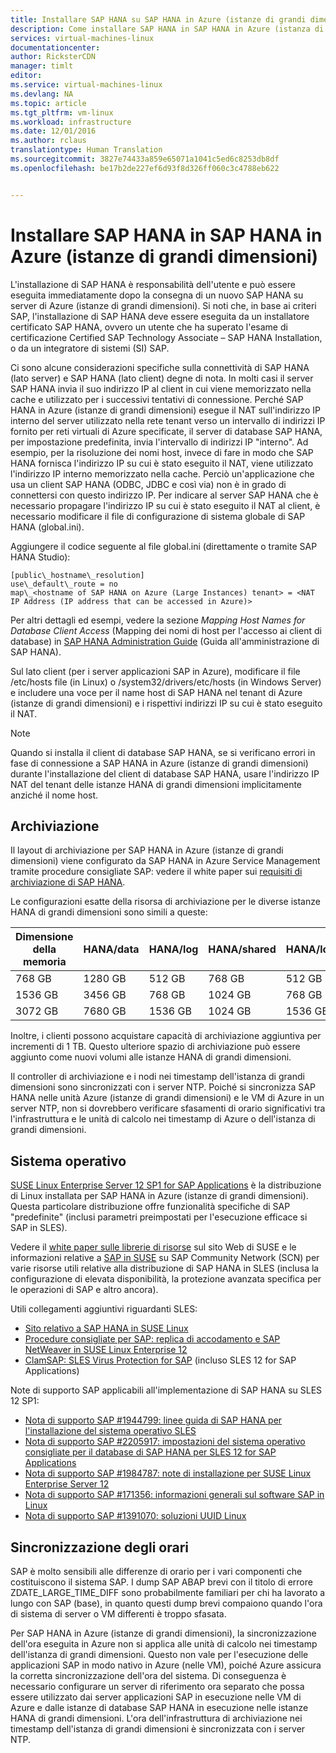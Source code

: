 ```yaml
---
title: Installare SAP HANA su SAP HANA in Azure (istanze di grandi dimensioni) | Documentazione Microsoft
description: Come installare SAP HANA in SAP HANA in Azure (istanza di grandi dimensioni).
services: virtual-machines-linux
documentationcenter: 
author: RicksterCDN
manager: timlt
editor: 
ms.service: virtual-machines-linux
ms.devlang: NA
ms.topic: article
ms.tgt_pltfrm: vm-linux
ms.workload: infrastructure
ms.date: 12/01/2016
ms.author: rclaus
translationtype: Human Translation
ms.sourcegitcommit: 3827e74433a859e65071a1041c5ed6c8253db8df
ms.openlocfilehash: be17b2de227ef6d93f8d326ff060c3c4788eb622


---
```

# <a name="install-sap-hana-on-sap-hana-on-azure-large-instances"></a>Installare SAP HANA in SAP HANA in Azure (istanze di grandi dimensioni)

L'installazione di SAP HANA è responsabilità dell'utente e può essere eseguita immediatamente dopo la consegna di un nuovo SAP HANA su server di Azure (istanze di grandi dimensioni). Si noti che, in base ai criteri SAP, l'installazione di SAP HANA deve essere eseguita da un installatore certificato SAP HANA, ovvero un utente che ha superato l'esame di certificazione Certified SAP Technology Associate – SAP HANA Installation, o da un integratore di sistemi (SI) SAP.

Ci sono alcune considerazioni specifiche sulla connettività di SAP HANA (lato server) e SAP HANA (lato client) degne di nota. In molti casi il server SAP HANA invia il suo indirizzo IP al client in cui viene memorizzato nella cache e utilizzato per i successivi tentativi di connessione. Perché SAP HANA in Azure (istanze di grandi dimensioni) esegue il NAT sull'indirizzo IP interno del server utilizzato nella rete tenant verso un intervallo di indirizzi IP fornito per reti virtuali di Azure specificate, il server di database SAP HANA, per impostazione predefinita, invia l'intervallo di indirizzi IP &quot;interno&quot;. Ad esempio, per la risoluzione dei nomi host, invece di fare in modo che SAP HANA fornisca l'indirizzo IP su cui è stato eseguito il NAT, viene utilizzato l'indirizzo IP interno memorizzato nella cache. Perciò un'applicazione che usa un client SAP HANA (ODBC, JDBC e così via) non è in grado di connettersi con questo indirizzo IP. Per indicare al server SAP HANA che è necessario propagare l'indirizzo IP su cui è stato eseguito il NAT al client, è necessario modificare il file di configurazione di sistema globale di SAP HANA (global.ini).

Aggiungere il codice seguente al file global.ini (direttamente o tramite SAP HANA Studio):
```
[public\_hostname\_resolution]
use\_default\_route = no
map\_<hostname of SAP HANA on Azure (Large Instances) tenant> = <NAT IP Address (IP address that can be accessed in Azure)>
```
Per altri dettagli ed esempi, vedere la sezione _Mapping Host Names for Database Client Access_ (Mapping dei nomi di host per l'accesso ai client di database) in [SAP HANA Administration Guide](http://help.sap.com/hana/sap_hana_administration_guide_en.pdf) (Guida all'amministrazione di SAP HANA).

Sul lato client (per i server applicazioni SAP in Azure), modificare il file /etc/hosts file (in Linux) o /system32/drivers/etc/hosts (in Windows Server) e includere una voce per il name host di SAP HANA nel tenant di Azure (istanze di grandi dimensioni) e i rispettivi indirizzi IP su cui è stato eseguito il NAT.

>[!NOTE] 
>Quando si installa il client di database SAP HANA, se si verificano errori in fase di connessione a SAP HANA in Azure (istanze di grandi dimensioni) durante l'installazione del client di database SAP HANA, usare l'indirizzo IP NAT del tenant delle istanze HANA di grandi dimensioni implicitamente anziché il nome host.

## <a name="storage"></a>Archiviazione

Il layout di archiviazione per SAP HANA in Azure (istanze di grandi dimensioni) viene configurato da SAP HANA in Azure Service Management tramite procedure consigliate SAP: vedere il white paper sui [requisiti di archiviazione di SAP HANA](http://go.sap.com/documents/2015/03/74cdb554-5a7c-0010-82c7-eda71af511fa.html).

Le configurazioni esatte della risorsa di archiviazione per le diverse istanze HANA di grandi dimensioni sono simili a queste:

| Dimensione della memoria | HANA/data | HANA/log | HANA/shared | HANA/log/backups |
| --- | --- | --- | --- | --- |
| 768 GB | 1280 GB | 512 GB | 768 GB | 512 GB |
| 1536 GB | 3456 GB | 768 GB | 1024 GB | 768 GB |
| 3072 GB | 7680 GB | 1536 GB | 1024 GB | 1536 GB |

Inoltre, i clienti possono acquistare capacità di archiviazione aggiuntiva per incrementi di 1 TB. Questo ulteriore spazio di archiviazione può essere aggiunto come nuovi volumi alle istanze HANA di grandi dimensioni.

Il controller di archiviazione e i nodi nei timestamp dell'istanza di grandi dimensioni sono sincronizzati con i server NTP. Poiché si sincronizza SAP HANA nelle unità Azure (istanze di grandi dimensioni) e le VM di Azure in un server NTP, non si dovrebbero verificare sfasamenti di orario significativi tra l'infrastruttura e le unità di calcolo nei timestamp di Azure o dell'istanza di grandi dimensioni.

## <a name="operating-system"></a>Sistema operativo

[SUSE Linux Enterprise Server 12 SP1 for SAP Applications](https://www.suse.com/products/sles-for-sap/hana) è la distribuzione di Linux installata per SAP HANA in Azure (istanze di grandi dimensioni). Questa particolare distribuzione offre funzionalità specifiche di SAP &quot;predefinite&quot; (inclusi parametri preimpostati per l'esecuzione efficace si SAP in SLES).

Vedere il [white paper sulle librerie di risorse](https://www.suse.com/products/sles-for-sap/resource-library#white-papers) sul sito Web di SUSE e le informazioni relative a [SAP in SUSE](https://wiki.scn.sap.com/wiki/display/ATopics/SAP+on+SUSE) su SAP Community Network (SCN) per varie risorse utili relative alla distribuzione di SAP HANA in SLES (inclusa la configurazione di elevata disponibilità, la protezione avanzata specifica per le operazioni di SAP e altro ancora).

Utili collegamenti aggiuntivi riguardanti SLES:

- [Sito relativo a SAP HANA in SUSE Linux](https://wiki.scn.sap.com/wiki/display/ATopics/SAP+on+SUSE)
- [Procedure consigliate per SAP: replica di accodamento e SAP NetWeaver in SUSE Linux Enterprise 12](https://www.suse.com/docrepcontent/container.jsp?containerId=9113)
- [ClamSAP: SLES Virus Protection for SAP](http://scn.sap.com/community/linux/blog/2014/04/14/clamsap--suse-linux-enterprise-server-integrates-virus-protection-for-sap) (incluso SLES 12 for SAP Applications)

Note di supporto SAP applicabili all'implementazione di SAP HANA su SLES 12 SP1:

- [Nota di supporto SAP #1944799: linee guida di SAP HANA per l'installazione del sistema operativo SLES](http://go.sap.com/documents/2016/05/e8705aae-717c-0010-82c7-eda71af511fa.html)
- [Nota di supporto SAP #2205917: impostazioni del sistema operativo consigliate per il database di SAP HANA per SLES 12 for SAP Applications](https://launchpad.support.sap.com/#/notes/2205917/E)
- [Nota di supporto SAP #1984787: note di installazione per SUSE Linux Enterprise Server 12](https://launchpad.support.sap.com/#/notes/1984787)
- [Nota di supporto SAP #171356: informazioni generali sul software SAP in Linux](https://launchpad.support.sap.com/#/notes/1984787)
- [Nota di supporto SAP #1391070: soluzioni UUID Linux](https://launchpad.support.sap.com/#/notes/1391070)

## <a name="time-synchronization"></a>Sincronizzazione degli orari

SAP è molto sensibili alle differenze di orario per i vari componenti che costituiscono il sistema SAP. I dump SAP ABAP brevi con il titolo di errore ZDATE\_LARGE\_TIME\_DIFF sono probabilmente familiari per chi ha lavorato a lungo con SAP (base), in quanto questi dump brevi compaiono quando l'ora di sistema di server o VM differenti è troppo sfasata.

Per SAP HANA in Azure (istanze di grandi dimensioni), la sincronizzazione dell'ora eseguita in Azure non si applica alle unità di calcolo nei timestamp dell'istanza di grandi dimensioni. Questo non vale per l'esecuzione delle applicazioni SAP in modo nativo in Azure (nelle VM), poiché Azure assicura la corretta sincronizzazione dell'ora del sistema. Di conseguenza è necessario configurare un server di riferimento ora separato che possa essere utilizzato dai server applicazioni SAP in esecuzione nelle VM di Azure e dalle istanze di database SAP HANA in esecuzione nelle istanze HANA di grandi dimensioni. L'ora dell'infrastruttura di archiviazione nei timestamp dell'istanza di grandi dimensioni è sincronizzata con i server NTP.





<!--HONumber=Dec16_HO2-->



